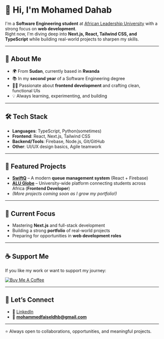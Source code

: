 # 👋 Hi, I'm Mohamed Dahab

I'm a **Software Engineering student** at [African Leadership University](https://www.alueducation.com/) with a strong focus on **web development**.  
Right now, I'm diving deep into **Next.js, React, Tailwind CSS, and TypeScript** while building real-world projects to sharpen my skills.

---

## 🚀 About Me
- 🌍 From **Sudan**, currently based in **Rwanda**  
- 📚 In my **second year** of a Software Engineering degree  
- 🧑‍💻 Passionate about **frontend development** and crafting clean, functional UIs    
- 💡 Always learning, experimenting, and building

---

## 🛠️ Tech Stack
- **Languages**: TypeScript, Python(sometimes)
- **Frontend**: React, Next.js, Tailwind CSS  
- **Backend/Tools**: Firebase, Node.js, Git/GitHub  
- **Other**: UI/UX design basics, Agile teamwork

---

## 📌 Featured Projects
- **[SwiftQ](https://swiftq-v2.netlify.app/)** – A modern **queue management system** (React + Firebase)
- **[ALU Globe](https://www.globe-app.com)** – University-wide platform connecting students across Africa (**Frontend Developer**)  
- *(More projects coming soon as I grow my portfolio!)*

---

## 🌱 Current Focus
- Mastering **Next.js** and full-stack development  
- Building a strong **portfolio** of real-world projects  
- Preparing for opportunities in **web development roles**

---

## ☕ Support Me
If you like my work or want to support my journey:  

[![Buy Me A Coffee](https://img.shields.io/badge/Buy%20Me%20a%20Coffee-FFDD00?style=for-the-badge&logo=buy-me-a-coffee&logoColor=black)](https://buymeacoffee.com/mohamdah)

---

## 🤝 Let’s Connect
- 💼 [LinkedIn](https://linkedin.com/in/mohamdah)  
- 📧 **mohammedfaiseldhb@gmail.com**

---

⭐ Always open to collaborations, opportunities, and meaningful projects.
